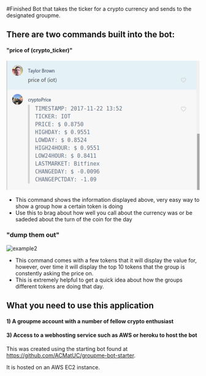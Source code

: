 

#Finished Bot that takes the ticker for a crypto currency and sends to the designated groupme.

## There are two commands built into the bot:

#### "price of (crypto_ticker)"

![example1](screenshots/example1.png)
- This command shows the information displayed above, very easy way to show a group how a certain token is doing
- Use this to brag about how well you call about the currency was or be sadeded about the turn of the coin for the day

### "dump them out"
![example2](screenchots/example2.png)
- This command comes with a few tokens that it will display the value for, however, over time it will display the top 10 tokens that the group is constently asking the price on.
- This is extremely helpful to get a quick idea about how the groups different tokens are doing that day.
## What you need to use this application
#### 1) A groupme account with a number of fellow crypto enthusiast
#### 3) Access to a webhosting service such as AWS or heroku to host the bot

This was created using the starting bot found at https://github.com/ACMatUC/groupme-bot-starter.

It is hosted on an AWS EC2 instance. 
